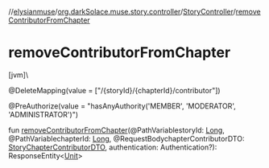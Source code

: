 //[elysianmuse](../../../index.md)/[org.darkSolace.muse.story.controller](../index.md)/[StoryController](index.md)/[removeContributorFromChapter](remove-contributor-from-chapter.md)

# removeContributorFromChapter

[jvm]\

@DeleteMapping(value = [&quot;/{storyId}/{chapterId}/contributor&quot;])

@PreAuthorize(value = &quot;hasAnyAuthority('MEMBER', 'MODERATOR', 'ADMINISTRATOR')&quot;)

fun [removeContributorFromChapter](remove-contributor-from-chapter.md)(@PathVariablestoryId: [Long](https://kotlinlang.org/api/latest/jvm/stdlib/kotlin/-long/index.html), @PathVariablechapterId: [Long](https://kotlinlang.org/api/latest/jvm/stdlib/kotlin/-long/index.html), @RequestBodychapterContributorDTO: [StoryChapterContributorDTO](../../org.darkSolace.muse.story.model.dto/-story-chapter-contributor-d-t-o/index.md), authentication: Authentication?): ResponseEntity&lt;[Unit](https://kotlinlang.org/api/latest/jvm/stdlib/kotlin/-unit/index.html)&gt;

